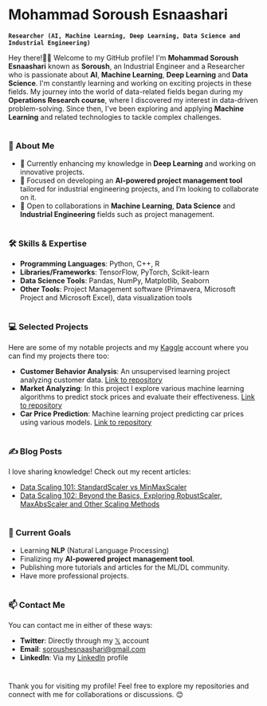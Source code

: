 # Mohammad Soroush Esnaashari
**`Researcher (AI, Machine Learning, Deep Learning, Data Science and Industrial Engineering)`**

Hey there!👋🏼 Welcome to my GitHub profile! I'm **Mohammad Soroush Esnaashari** known as **Soroush**, an Industrial Engineer and a Researcher who is passionate about **AI**, **Machine Learning**, **Deep Learning** and **Data Science**. I'm constantly learning and working on exciting projects in these fields. My journey into the world of data-related fields began during my **Operations Research course**, where I discovered my interest in data-driven problem-solving. Since then, I've been exploring and applying **Machine Learning** and related technologies to tackle complex challenges.

#

### 🚀 About Me
- 🔭 Currently enhancing my knowledge in **Deep Learning** and working on innovative projects.
- 🎯 Focused on developing an **AI-powered project management tool** tailored for industrial engineering projects, and I’m looking to collaborate on it.
- 🤝 Open to collaborations in **Machine Learning**, **Data Science** and **Industrial Engineering** fields such as project management.

#

### 🛠️ Skills & Expertise
- **Programming Languages**: Python, C++, R
- **Libraries/Frameworks**: TensorFlow, PyTorch, Scikit-learn
- **Data Science Tools**: Pandas, NumPy, Matplotlib, Seaborn
- **Other Tools**: Project Management software (Primavera, Microsoft Project and Microsoft Excel), data visualization tools

#

### 💻 Selected Projects
Here are some of my notable projects and my [Kaggle](https://www.kaggle.com/soroushesnaashari) account where you can find my projects there too:
- **Customer Behavior Analysis**: An unsupervised learning project analyzing customer data. [Link to repository](https://github.com/soroushesnaashari/Customer-Clustering)
- **Market Analyzing**: In this project I explore various machine learning algorithms to predict stock prices and evaluate their effectiveness. [Link to repository](https://github.com/soroushesnaashari/Market-Analyzing)
- **Car Price Prediction**: Machine learning project predicting car prices using various models. [Link to repository](https://github.com/soroushesnaashari/Car-Price-Prediction)

#

### ✍️ Blog Posts
I love sharing knowledge! Check out my recent articles:
- [Data Scaling 101: StandardScaler vs MinMaxScaler](https://medium.com/towards-artificial-intelligence/data-scaling-101-standardscaler-vs-minmaxscaler-e8f78d77283f)
- [Data Scaling 102: Beyond the Basics, Exploring RobustScaler, MaxAbsScaler and Other Scaling Methods](https://medium.com/datadriveninvestor/data-scaling-102-beyond-the-basics-exploring-robustscaler-maxabsscaler-and-other-scaling-methods-383dd2921f69)

#

### 🎯 Current Goals
- Learning **NLP** (Natural Language Processing)
- Finalizing my **AI-powered project management tool**.
- Publishing more tutorials and articles for the ML/DL community.
- Have more professional projects.

#

### 📫 Contact Me
You can contact me in either of these ways:
- **Twitter**: Directly through my [𝕏](https://x.com/srshesn) account
- **Email**: [soroushesnaashari@gmail.com](mailto:soroushesnaashari@gmail.com)
- **LinkedIn**: Via my [LinkedIn](https://www.linkedin.com/in/soroushesnaashari/) profile

#

Thank you for visiting my profile! Feel free to explore my repositories and connect with me for collaborations or discussions. 😊

